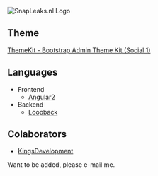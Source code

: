 ![SnapLeaks.nl Logo](http://i.imgur.com/cRNkdRb.png)

## Theme
[ThemeKit - Bootstrap Admin Theme Kit (Social 1)](https://themeforest.net/item/themekit-bootstrap-admin-theme-kit/6767145)

## Languages
- Frontend
    - [Angular2](https://angular.io)
- Backend
    - [Loopback](https://loopback.io)

## Colaborators
- [KingsDevelopment](https://github.com/KingsDevelopment)

Want to be added, please e-mail me.
